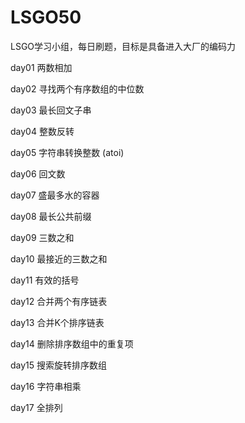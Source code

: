 # LSGO50
LSGO学习小组，每日刷题，目标是具备进入大厂的编码力

day01   两数相加

day02   寻找两个有序数组的中位数

day03   最长回文子串

day04   整数反转

day05   字符串转换整数 (atoi)

day06   回文数

day07   盛最多水的容器

day08   最长公共前缀

day09   三数之和

day10   最接近的三数之和

day11   有效的括号

day12   合并两个有序链表

day13   合并K个排序链表

day14   删除排序数组中的重复项

day15   搜索旋转排序数组

day16   字符串相乘

day17   全排列
